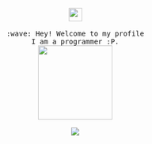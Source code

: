 <!--
**shizhengchao/shizhengchao** is a ✨ _special_ ✨ repository because its `README.md` (this file) appears on your GitHub profile.

Here are some ideas to get you started:

- 🔭 I’m currently working on ...
- 🌱 I’m currently learning ...
- 👯 I’m looking to collaborate on ...
- 🤔 I’m looking for help with ...
- 💬 Ask me about ...
- 📫 How to reach me: ...
- 😄 Pronouns: ...
- ⚡ Fun fact: ...
  -->

<p align="center">
  <img src="https://user-images.githubusercontent.com/5679180/79618120-0daffb80-80be-11ea-819e-d2b0fa904d07.gif" width="27px">
  <br><br>
  <samp>
    :wave: Hey! Welcome to my profile
    <br>I am a programmer :P.
    <br>
    <img src="https://github.com/shizhengchao/shizhengchao/blob/master/loading/loading.jpg" width="150px" height="150px" align="center">
    <br><br>
    <img align="center" src="https://github-readme-stats.vercel.app/api?username=shizhengchao&&show_icons=true&&theme=tokyonight" />
  </samp>
<br>
</p>

